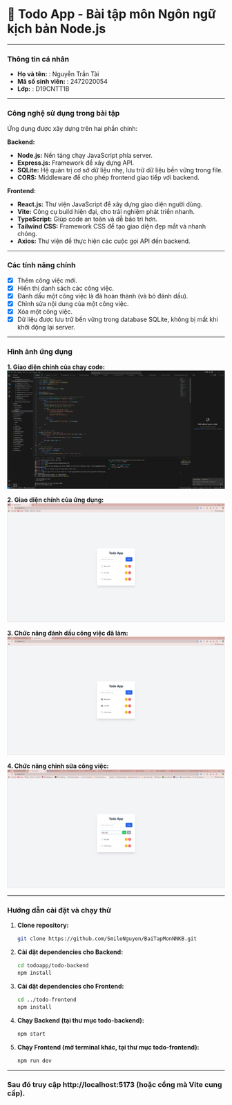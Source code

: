 # 📝 Todo App - Bài tập môn Ngôn ngữ kịch bản Node.js

---

### **Thông tin cá nhân**

- **Họ và tên:** : Nguyễn Trần Tài
- **Mã số sinh viên:** : 2472020054
- **Lớp:** : D19CNTT1B

---

### **Công nghệ sử dụng trong bài tập**

Ứng dụng được xây dựng trên hai phần chính:

**Backend:**
- **Node.js:** Nền tảng chạy JavaScript phía server.
- **Express.js:** Framework để xây dựng API.
- **SQLite:** Hệ quản trị cơ sở dữ liệu nhẹ, lưu trữ dữ liệu bền vững trong file.
- **CORS:** Middleware để cho phép frontend giao tiếp với backend.

**Frontend:**
- **React.js:** Thư viện JavaScript để xây dựng giao diện người dùng.
- **Vite:** Công cụ build hiện đại, cho trải nghiệm phát triển nhanh.
- **TypeScript:** Giúp code an toàn và dễ bảo trì hơn.
- **Tailwind CSS:** Framework CSS để tạo giao diện đẹp mắt và nhanh chóng.
- **Axios:** Thư viện để thực hiện các cuộc gọi API đến backend.

---

### **Các tính năng chính**

- [x] Thêm công việc mới.
- [x] Hiển thị danh sách các công việc.
- [x] Đánh dấu một công việc là đã hoàn thành (và bỏ đánh dấu).
- [x] Chỉnh sửa nội dung của một công việc.
- [x] Xóa một công việc.
- [x] Dữ liệu được lưu trữ bền vững trong database SQLite, không bị mất khi khởi động lại server.

---

### **Hình ảnh ứng dụng**

**1. Giao diện chính của chạy code:**
![Giao diện chính](./screenshots/giao-dien-chay-lenh.png)

**2. Giao diện chính của ứng dụng:**
![Giao diện chính](./screenshots/giao-dien-chinh.png)

**3. Chức năng đánh dấu công việc đã làm:**
![Chức năng chỉnh sửa](./screenshots/giao-dien-todo-da-lam.png)

**4. Chức năng chỉnh sửa công việc:**
![Chức năng chỉnh sửa](./screenshots/giao-dien-chinh-sua-todo.png)

---

### **Hướng dẫn cài đặt và chạy thử**

1. **Clone repository:**
   ```bash
   git clone https://github.com/SmileNguyen/BaiTapMonNNKB.git

2. **Cài đặt dependencies cho Backend:**
   ```bash
   cd todoapp/todo-backend
   npm install

3. **Cài đặt dependencies cho Frontend:**
     ```bash
   cd ../todo-frontend
   npm install

4. **Chạy Backend (tại thư mục todo-backend):**
   ```bash
   npm start

5. **Chạy Frontend (mở terminal khác, tại thư mục todo-frontend):**
   ```bash
   npm run dev

---

### **Sau đó truy cập http://localhost:5173 (hoặc cổng mà Vite cung cấp).**

